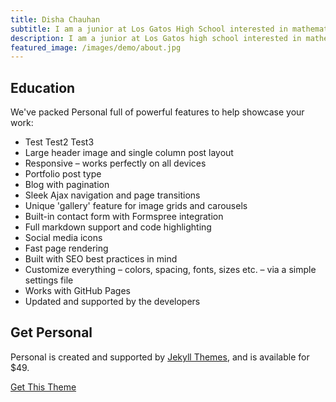 ```yaml
---
title: Disha Chauhan
subtitle: I am a junior at Los Gatos High School interested in mathematics, bioinformatics, and inter-disciplinary fields.
description: I am a junior at Los Gatos high school interested in mathematics, bioinformatics, and inter-disciplinary fields.
featured_image: /images/demo/about.jpg
---
```


## Education

We've packed Personal full of powerful features to help showcase your work:

* Test Test2 Test3
* Large header image and single column post layout
* Responsive – works perfectly on all devices
* Portfolio post type
* Blog with pagination
* Sleek Ajax navigation and page transitions
* Unique 'gallery' feature for image grids and carousels
* Built-in contact form with Formspree integration
* Full markdown support and code highlighting
* Social media icons
* Fast page rendering
* Built with SEO best practices in mind
* Customize everything – colors, spacing, fonts, sizes etc. – via a simple settings file
* Works with GitHub Pages
* Updated and supported by the developers

## Get Personal

Personal is created and supported by [Jekyll Themes](https://jekyllthemes.io), and is available for $49.

<a href="https://jekyllthemes.io/theme/personal-website-jekyll-theme" class="button button--large">Get This Theme</a>